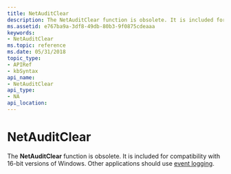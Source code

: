 ```yaml
---
title: NetAuditClear
description: The NetAuditClear function is obsolete. It is included for compatibility with 16-bit versions of Windows. Other applications should use event logging.
ms.assetid: e767ba9a-3df8-49db-80b3-9f0875cdeaaa
keywords:
- NetAuditClear
ms.topic: reference
ms.date: 05/31/2018
topic_type: 
- APIRef
- kbSyntax
api_name: 
- NetAuditClear
api_type: 
- NA
api_location: 
---
```


# NetAuditClear

The **NetAuditClear** function is obsolete. It is included for compatibility with 16-bit versions of Windows. Other applications should use [event logging](https://docs.microsoft.com/windows/desktop/EventLog/event-logging).

 

 




